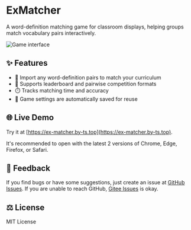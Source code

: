 # ExMatcher

A word-definition matching game for classroom displays, helping groups match vocabulary pairs interactively.

![Game interface](./src/assets/demo/2.avif)

## ✨ Features

- 📝 Import any word-definition pairs to match your curriculum
- 👥 Supports leaderboard and pairwise competition formats
- ⏱️ Tracks matching time and accuracy
- 💾 Game settings are automatically saved for reuse

## 🌐 Live Demo

Try it at [https://ex-matcher.by-ts.top](https://ex-matcher.by-ts.top).

It's recommended to open with the latest 2 versions of Chrome, Edge, Firefox, or Safari.

## 💬 Feedback

If you find bugs or have some suggestions, just create an issue at [GitHub Issues](https://github.com/typed-sigterm/ex-matcher/issues). If you are unable to reach GitHub, [Gitee Issues](https://gitee.com/typed-sigterm/ex-matcher/issues) is okay.

## ⚖️ License

MIT License

